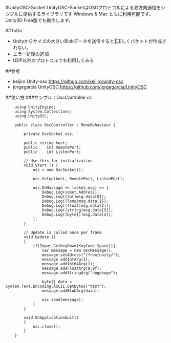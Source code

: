 #UnityOSC-Socket
UnityOSC-SocketはOSCプロトコルによる双方向通信をシンプルに提供するライブラリです
Windows & Mac ともに利用可能です。Unity3D Free版でも動作します。

##ToDo
+ Unityからサイズの大きいBlobデータを送信すると正しくパケットが作成されない。
+ エラー処理の追加
+ UDP以外のプロトコルでも利用してみる

##参考
+ keijiro Unity-osc:<https://github.com/keijiro/unity-osc>
+ jorgegarcia UnityOSC:<https://github.com/jorgegarcia/UnityOSC>

##使い方
###サンプル：OscController.cs 

        using UnityEngine;
        using System.Collections;
        using UnityOSC;

        public class OscController : MonoBehaviour {

            private OscSocket osc;

            public string host;
            public    int RemotePort;
            public    int ListenPort;

            // Use this for initialization
        	void Start () {
                osc = new OscSocket();

                osc.Setup(host, RemotePort, ListenPort);

                osc.OnMassage += (soket,msg) => {
                    Debug.Log(soket.Address);
                    Debug.Log((int)msg.data[0]);
                    Debug.Log((long)msg.data[1]);
                    Debug.Log((float)msg.data[2]);
                    Debug.Log((string)msg.data[3]);
                    Debug.Log((byte[])msg.data[4]);
                };
            }

        	// Update is called once per frame
        	void Update ()
            {
        	    if(Input.GetKeyDown(KeyCode.Space)){
                    var message = new OscMessage();
                    message.setAdress("/from/unity/");
                    message.addIntArg(1);
                    message.addInt64Arg(1);
                    message.addFloatArg(9.9f);
                    message.addStringArg("hogehoge");

                    byte[] data = System.Text.Encoding.ASCII.GetBytes("test");
                    message.addBlobArg(data);

                    osc.send(message);
                }
        	}

            void OnApplicationQuit()
            {
                osc.close();
            }
        }
